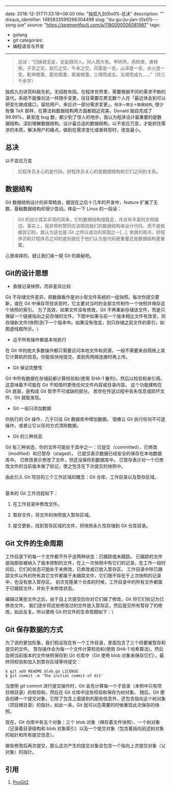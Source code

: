 
---
date: 2016-12-31T11:33:19+08:00
title: "独孤九剑(0x01)-总决"
description: ""
disqus_identifier: 1485833599266304498
slug: "du-gu-jiu-jian-(0x01)---zong-jue"
source: "https://segmentfault.com/a/1190000006081987"
tags: 
- golang 
- git 
categories:
- 编程语言与开发
---

> 总诀：“归妹趋无妄，无妄趋同人，同人趋大有。甲转丙，丙转庚，庚转癸。子丑之交，辰巳之交，午未之交。风雷是一变，山泽是一变，水火是一变。乾坤相激，震兑相激，离巽相激。三增而成五，五增而成九……”（共三千余字）

独孤九剑讲究料敌先机，无招胜有招。在程序世界里，需要根据不同的需求不断的迭代。系统不能像剑法一样随手变更，往往需要花费无数个人月「最近体会到可以把变化做成接口，留给用户，来应对一部分需求变更」。`程序＝算法＋数据结构`,
很少有像 TeX 那样，在算法和数据结构两方面都趋近完美，Donald 独自完成了
99.99%，甚至连 bug
数，都少到了惊人的地步。我认为程序设计最重要的是数据结构，深刻理解数据结构，设计最合适的数据结构，以不变应万变，才能抓住需求的本质，解决用户的痛点，做到在需求变化或者转型时，改变最小。

总决
----

以不变应万变

> 烂程序员关心的是代码。好程序员关心的是数据结构和它们之间的关系。

数据结构
--------

Git 数据结构设计的非常精良，据说在之后十几年的开发中，feature
扩展了无数，基础数据结构却很少变动。体会一下 Linus 的一段话：

> Git
> 的设计其实非常的简单，它的数据结构很稳定，并且有丰富的文档描述。事实上，我非常的赞同应该围绕我们的数据结构来设计代码，而不是依据其它的，我认为这也是
> Git 之所以成功的原因之一\[…\],
> 依我的观点，好程序员和烂程序员之间的差别就在于他们认为是代码更重要还是数据结构更重要。

心里痒痒的，就让我们来一窥 Git 的奥秘吧。

Git的设计思想
-------------

-   直接记录快照，而非差异比较

Git
不存储文件差异，把数据看作是对小型文件系统的一组快照。每次你提交更新，或在
Git
中保存项目状态时，它主要对当时的全部文件制作一个快照并保存这个快照的索引。
为了高效，如果文件没有修改，Git
不再重新存储该文件，而是只保留一个链接指向之前存储的文件。下图中如果与前一个版本相比文件有改变，则存储新文件(快照)到下一个版本中。如果没有改变，则只存储之前文件的索引，如图虚线框所示。\

-   近乎所有操作都是本地执行

在 Git
中的绝大多数操作都只需要访问本地文件和资源，一般不需要来自网络上其它计算机的信息。你能愉快地提交，直到有网络连接时再上传。

-   Git 保证完整性

Git 中所有数据在存储前都计算校验和(使用 SHA-1
散列)，然后以校验和来引用。 这意味着不可能在 Git
不知情时更改任何文件内容或目录内容。 这个功能建构在 Git 底层，是构成 Git
哲学不可或缺的部分。 若你在传送过程中丢失信息或损坏文件，Git 就能发现。

-   Git 一般只添加数据

你执行的 Git 操作，几乎只往 Git 数据库中增加数据。 很难让 Git
执行任何不可逆操作，或者让它以任何方式清除数据。

-   Git 的三种状态

Git
有三种状态，你的文件可能处于其中之一：已提交（committed）、已修改（modified）和已暂存（staged）。
已提交表示数据已经安全的保存在本地数据库中。
已修改表示修改了文件，但还没保存到数据库中。
已暂存表示对一个已修改文件的当前版本做了标记，使之包含在下次提交的快照中。

由此引入 Git 项目的三个工作区域的概念：Git 仓库、工作目录以及暂存区域。

\
基本的 Git 工作流程如下：

1.  在工作目录中修改文件。

2.  暂存文件，将文件的快照放入暂存区域。

3.  提交更新，找到暂存区域的文件，将快照永久性存储到 Git 仓库目录。

Git 文件的生命周期
------------------

工作目录下的每一个文件都不外乎这两种状态：已跟踪或未跟踪。
已跟踪的文件是指那些被纳入了版本控制的文件，在上一次快照中有它们的记录，在工作一段时间后，它们的状态可能处于未修改，已修改或已放入暂存区。
工作目录中除已跟踪文件以外的所有其它文件都属于未跟踪文件，它们既不存在于上次快照的记录中，也没有放入暂存区。
初次克隆某个仓库的时候，工作目录中的所有文件都属于已跟踪文件，并处于未修改状态。

编辑过某些文件之后，由于自上次提交后你对它们做了修改，Git
将它们标记为已修改文件。
我们逐步将这些修改过的文件放入暂存区，然后提交所有暂存了的修改，如此反复。所以使用
Git 时文件的生命周期如下：\

Git 保存数据的方式
------------------

为了说的更加形象，我们假设现在有一个工作目录，里面包含了三个将要被暂存和提交的文件。
暂存操作会为每一个文件计算校验和(使用 SHA-1
哈希算法)，然后会把当前版本的文件快照保存到 Git 仓库中（Git 使用 blob
对象来保存它们），最终将校验和加入到暂存区域等待提交：

    $ git add README blob.go LICENSE
    $ git commit -m 'The initial commit of dit'

当使用 git commit 进行提交操作时，Git
会先计算每一个子目录（本例中只有项目根目录）的校验和，然后在 Git
仓库中这些校验和保存为树对象。 随后，Git
便会创建一个提交对象，它除了包含上面提到的那些信息外，还包含指向这个树对象（项目根目录）的指针。如此一来，Git
就可以在需要的时候重现此次保存的快照。

现在，Git 仓库中有五个对象：三个 blob
对象（保存着文件快照）、一个树对象（记录着目录结构和 blob
对象索引）以及一个提交对象（包含着指向前述树对象的指针和所有提交信息）。

做些修改后再次提交，那么这次产生的提交对象会包含一个指向上次提交对象（父对象）的指针。

引用
----

1.  [ProGit2](http://git-scm.com/book/en/v2)



